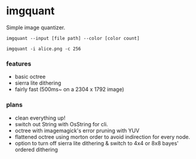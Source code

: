 
# imgquant
Simple image quantizer.

`imgquant --input [file path] --color [color count]`

`imgquant -i alice.png -c 256`

### features
- basic octree
- sierra lite dithering
- fairly fast (500ms~ on a 2304 x 1792 image)

### plans
- clean everything up!
- switch out String with OsString for cli.
- octree with imagemagick's error pruning with YUV
- flattened octree using morton order to avoid indirection for every node.
- option to turn off sierra lite dithering & switch to 4x4 or 8x8 bayes' ordered dithering

